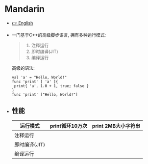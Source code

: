 # Mandarin

* [👉️ English](https://github.com/2079541547/Mandarin/blob/main/README-en.md)
* 一门基于C++的高级脚步语言, 拥有多种运行模式:
  
  > 1. 注释运行
  > 2. 即时编译(JIT)
  > 3. 编译运行
  
  高级的语法:
  
  ```Mandarin
  val 'a' = "Hello, World!"
  func 'print' [ 'a' ]{
   print{ 'a', 1.0 + 1, true; false }
  }
  func 'print' ["Hello, World!"]
  ```
* ## 性能
  
  | 运行模式 | print循环10万次 | print 2MB大小字符串 |
  | -------- | --------------- | ------------------- |
  | 注释运行 |                 |                     |
  | 即时编译(JIT) |                 |                     |
  | 编译运行 |                 |                     |
  
  

